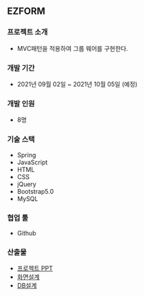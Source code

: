 ## EZFORM

### 프로젝트 소개
* MVC패턴을 적용하여 그룹 웨어를 구현한다.

### 개발 기간
* 2021년 09월 02일 ~ 2021년 10월 05일 (예정)

### 개발 인원
* 8명

### 기술 스택
* Spring
* JavaScript
* HTML
* CSS
* jQuery
* Bootstrap5.0
* MySQL
    
### 협업 툴
* Github
    
### 산출물
- [프로젝트 PPT]()
- [화면설계]()
- [DB설계](document/database/ezform_erd.pdf)
